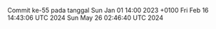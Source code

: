 Commit ke-55 pada tanggal Sun Jan 01 14:00 2023 +0100
Fri Feb 16 14:43:06 UTC 2024
Sun May 26 02:46:40 UTC 2024
